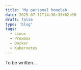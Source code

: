 ```yaml
---
title: 'My personal homelab'
date: 2025-07-11T14:38:33+02:00
draft: false
type: 'blog'
tags: 
  - Linux
  - Proxmox
  - Docker
  - Kubernetes
---
```


To be written...
